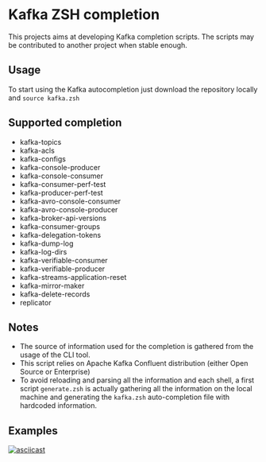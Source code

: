 # Kafka ZSH completion 
This projects aims at developing Kafka completion scripts. The scripts may be contributed to another project when stable enough.

## Usage

To start using the Kafka autocompletion just download the repository locally and `source kafka.zsh` 

## Supported completion

- kafka-topics
- kafka-acls
- kafka-configs
- kafka-console-producer
- kafka-console-consumer
- kafka-consumer-perf-test
- kafka-producer-perf-test
- kafka-avro-console-consumer
- kafka-avro-console-producer
- kafka-broker-api-versions
- kafka-consumer-groups
- kafka-delegation-tokens
- kafka-dump-log
- kafka-log-dirs
- kafka-verifiable-consumer
- kafka-verifiable-producer
- kafka-streams-application-reset
- kafka-mirror-maker
- kafka-delete-records
- replicator

## Notes

- The source of information used for the completion is gathered from the usage of the CLI tool. 
- This script relies on Apache Kafka Confluent distribution (either Open Source or Enterprise)
- To avoid reloading and parsing all the information and each shell, a first script `generate.zsh` is actually gathering all the information on the local machine and generating the `kafka.zsh` auto-completion file with hardcoded information. 

## Examples

[![asciicast](https://asciinema.org/a/TenI5dsznpLp8XM4HTsjiJYGA.png)](https://asciinema.org/a/TenI5dsznpLp8XM4HTsjiJYGA)
